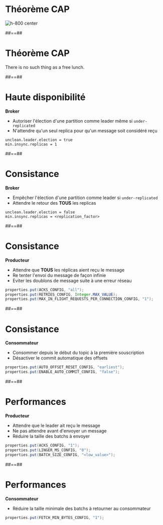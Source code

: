 <!-- .slide: -->

# Théorème CAP

![h-800 center](./assets/images/cap-theorem.svg)

##==##
<!-- .slide: class="quote" -->

# Théorème CAP

<p class="quotation center">
There is no such thing as a free lunch.
</p>

##==##
<!-- .slide: class="with-code" -->

# Haute disponibilité

**Broker**

* Autoriser l'élection d'une partition comme leader même si `under-replicated`
* N'attendre qu'un seul replica pour qu'un message soit considéré reçu

```properties
unclean.leader.election = true
min.insync.replicas = 1
```

<!-- .element class="big-code" -->

##==##
<!-- .slide: class="with-code" -->

# Consistance

**Broker**

* Empêcher l'élection d'une partition comme leader si `under-replicated`
* Attendre le retour des **TOUS** les replicas

```properties
unclean.leader.election = false
min.insync.replicas = <replication_factor>
```

<!-- .element class="big-code" -->

##==##
<!-- .slide: class="with-code" -->

# Consistance

**Producteur**

* Attendre que **TOUS** les réplicas aient reçu le message
* Re tenter l'envoi du message de façon infinie
* Eviter les doublons de message suite à une erreur réseau

```java
properties.put(ACKS_CONFIG, "all");
properties.put(RETRIES_CONFIG, Integer.MAX_VALUE);
properties.put(MAX_IN_FLIGHT_REQUESTS_PER_CONNECTION_CONFIG, "1");
```

<!-- .element class="big-code" -->

##==##
<!-- .slide: class="with-code" -->

# Consistance

**Consommateur**

* Consommer depuis le début du topic à la première souscription
* Désactiver le commit automatique des offsets

```java
properties.put(AUTO_OFFSET_RESET_CONFIG, "earliest");
properties.put(ENABLE_AUTO_COMMIT_CONFIG, "false");
```

<!-- .element class="big-code" -->

##==##
<!-- .slide: class="with-code" -->

# Performances

**Producteur**

* Attendre que le leader ait reçu le message
* Ne pas attendre avant d'envoyer un message
* Réduire la taille des batchs à envoyer

```java
properties.put(ACKS_CONFIG, "1");
properties.put(LINGER_MS_CONFIG, "0");
properties.put(BATCH_SIZE_CONFIG, "<low_value>");
```

<!-- .element class="big-code" -->

##==##
<!-- .slide: class="with-code" -->

# Performances

**Consommateur**

* Réduire la taille minimale des batchs à retourner au consommateur

```java
properties.put(FETCH_MIN_BYTES_CONFIG, "1");
```

<!-- .element class="big-code" -->
